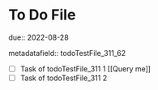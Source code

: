 # To Do File

due:: 2022-08-28

metadatafield:: todoTestFile_311\_62

- [ ] Task of todoTestFile_311 1 [[Query me]]
- [ ] Task of todoTestFile_311 2
